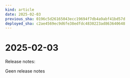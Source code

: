 ```yaml
---
kind: article
date: 2025-02-03
previous_sha: 0196c5d26165043ecc19694f7db4a9abf41bd57d
deployed_sha: c2ae4569ec9d6fe38edfdc4830223ad863640648
---
```


# 2025-02-03

Release notes:

Geen release notes
